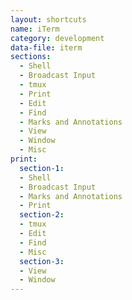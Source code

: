```yaml
---
layout: shortcuts
name: iTerm
category: development
data-file: iterm
sections:
  - Shell
  - Broadcast Input
  - tmux
  - Print
  - Edit
  - Find
  - Marks and Annotations
  - View
  - Window
  - Misc
print:
  section-1:
  - Shell
  - Broadcast Input
  - Marks and Annotations
  - Print
  section-2:
  - tmux
  - Edit
  - Find
  - Misc
  section-3:
  - View
  - Window
---
```

